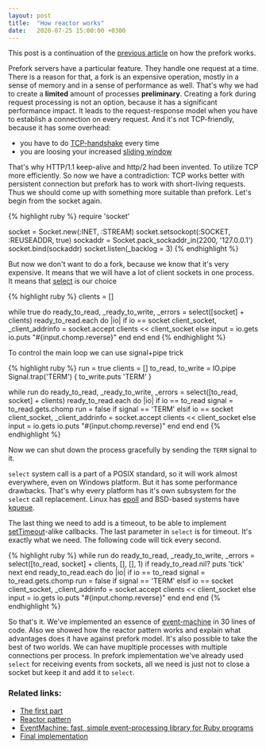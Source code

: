 ```yaml
---
layout: post
title:  "How reactor works"
date:   2020-07-25 15:00:00 +0300
---
```


This post is a continuation of the [previous article]({{"2020/07/18/How-prefork-servers-work.html"|absolute_url}}) on how the prefork works.

Prefork servers have a particular feature. They handle one request at a time. There is a reason for that, a fork is an expensive operation, mostly in a sense of memory and in a sense of performance as well. That's why we had to create a **limited** amount of processes **preliminary**. Creating a fork during request processing is not an option, because it has a significant performance impact.
It leads to the request-response model when you have to establish a connection on every request. And it's not TCP-friendly, because it has some overhead:
- you have to do [TCP-handshake](https://en.wikipedia.org/wiki/Handshaking#TCP_three-way_handshake) every time
- you are loosing your increased [sliding window](https://en.wikipedia.org/wiki/Sliding_window_protocol)

That's why HTTP/1.1 keep-alive and http/2 had been invented. To utilize TCP more efficiently.
So now we have a contradiction: TCP works better with persistent connection but prefork has to work with short-living requests. Thus we should come up with something more suitable than prefork. Let's begin from the socket again.

{% highlight ruby %}
require 'socket'

socket = Socket.new(:INET, :STREAM)
socket.setsockopt(:SOCKET, :REUSEADDR, true)
sockaddr = Socket.pack_sockaddr_in(2200, '127.0.0.1')
socket.bind(sockaddr)
socket.listen(_backlog = 3)
{% endhighlight %}


But now we don't want to do a fork, because we know that it's very expensive. It means that we will have a lot of client sockets in one process. It means that [select](https://man7.org/linux/man-pages/man2/select.2.html) is our choice

{% highlight ruby %}
clients = []

while true do
  ready_to_read, _ready_to_write, _errors = select([socket] + clients)
  ready_to_read.each do |io|
    if io == socket
      client_socket, _client_addrinfo = socket.accept
      clients << client_socket
    else
      input = io.gets
      io.puts "#{input.chomp.reverse}"
    end
  end
end
{% endhighlight %}


To control the main loop we can use signal+pipe trick

{% highlight ruby %}
run = true
clients = []
to_read, to_write = IO.pipe
Signal.trap('TERM') { to_write.puts 'TERM' }

while run do
  ready_to_read, _ready_to_write, _errors = select([to_read, socket] + clients)
  ready_to_read.each do |io|
    if io == to_read
      signal = to_read.gets.chomp
      run = false if signal == 'TERM'
    elsif io == socket
      client_socket, _client_addrinfo = socket.accept
      clients << client_socket
    else
      input = io.gets
      io.puts "#{input.chomp.reverse}"
    end
  end
end
{% endhighlight %}

Now we can shut down the process gracefully by sending the `TERM` signal to it.

`select` system call is a part of a POSIX standard, so it will work almost everywhere, even on Windows platform. But it has some performance drawbacks. That's why every platform has it's own subsystem for the `select` call replacement. Linux has [epoll](https://en.wikipedia.org/wiki/Epoll) and BSD-based systems have [kqueue](https://en.wikipedia.org/wiki/Kqueue).

The last thing we need to add is a timeout, to be able to implement [setTimeout](https://developer.mozilla.org/en-US/docs/Web/API/WindowOrWorkerGlobalScope/setTimeout)-alike callbacks. The last parameter in `select` is for timeout. It's exactly what we need. The following code will tick every second.

{% highlight ruby %}
while run do
  ready_to_read, _ready_to_write, _errors = select([to_read, socket] + clients, [], [], 1)
  if ready_to_read.nil?
    puts 'tick'
    next
  end
  ready_to_read.each do |io|
    if io == to_read
      signal = to_read.gets.chomp
      run = false if signal == 'TERM'
    elsif io == socket
      client_socket, _client_addrinfo = socket.accept
      clients << client_socket
    else
      input = io.gets
      io.puts "#{input.chomp.reverse}"
    end
  end
end
{% endhighlight %}

So that's it. We've implemented an essence of [event-machine](https://github.com/eventmachine/eventmachine) in 30 lines of code. Also we showed how the reactor pattern works and explain what advantages does it have against prefork model. It's also possible to take the best of two worlds. We can have mupltiple processes with multiple connections per process. In prefork implementation we've already used `select` for receiving events from sockets, all we need is just not to close a socket but keep it and add it to `select`.

### Related links:

- [The first part]({{"2020/07/18/How-prefork-servers-work.html"|absolute_url}})
- [Reactor pattern](https://en.wikipedia.org/wiki/Reactor_pattern)
- [EventMachine: fast, simple event-processing library for Ruby programs](https://github.com/eventmachine/eventmachine)
- [Final implementation](https://github.com/tank-bohr/studious-octo-funicular)
